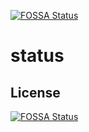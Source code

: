 [![FOSSA Status](https://app.fossa.com/api/projects/git%2Bgithub.com%2FMCSeekeri%2Fstatus.svg?type=shield)](https://app.fossa.com/projects/git%2Bgithub.com%2FMCSeekeri%2Fstatus?ref=badge_shield)

# status

## License
[![FOSSA Status](https://app.fossa.com/api/projects/git%2Bgithub.com%2FMCSeekeri%2Fstatus.svg?type=large)](https://app.fossa.com/projects/git%2Bgithub.com%2FMCSeekeri%2Fstatus?ref=badge_large)